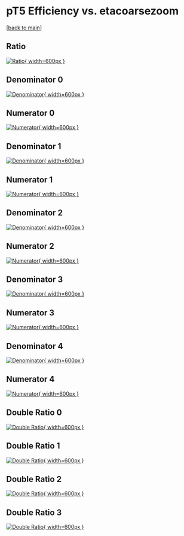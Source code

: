 # pT5 Efficiency vs. etacoarsezoom

[[back to main](./)]



## Ratio

[![Ratio](../mtv/var/pT5_vtr_321_1_eff_etacoarsezoom.png){ width=600px }](../mtv/var/pT5_vtr_321_1_eff_etacoarsezoom.pdf)

## Denominator 0

[![Denominator](../mtv/den/pT5_vtr_321_1_eff_etacoarsezoom_den0.png){ width=600px }](../mtv/den/pT5_vtr_321_1_eff_etacoarsezoom_den0.pdf)

## Numerator 0

[![Numerator](../mtv/num/pT5_vtr_321_1_eff_etacoarsezoom_num0.png){ width=600px }](../mtv/num/pT5_vtr_321_1_eff_etacoarsezoom_num0.pdf)

## Denominator 1

[![Denominator](../mtv/den/pT5_vtr_321_1_eff_etacoarsezoom_den1.png){ width=600px }](../mtv/den/pT5_vtr_321_1_eff_etacoarsezoom_den1.pdf)

## Numerator 1

[![Numerator](../mtv/num/pT5_vtr_321_1_eff_etacoarsezoom_num1.png){ width=600px }](../mtv/num/pT5_vtr_321_1_eff_etacoarsezoom_num1.pdf)

## Denominator 2

[![Denominator](../mtv/den/pT5_vtr_321_1_eff_etacoarsezoom_den2.png){ width=600px }](../mtv/den/pT5_vtr_321_1_eff_etacoarsezoom_den2.pdf)

## Numerator 2

[![Numerator](../mtv/num/pT5_vtr_321_1_eff_etacoarsezoom_num2.png){ width=600px }](../mtv/num/pT5_vtr_321_1_eff_etacoarsezoom_num2.pdf)

## Denominator 3

[![Denominator](../mtv/den/pT5_vtr_321_1_eff_etacoarsezoom_den3.png){ width=600px }](../mtv/den/pT5_vtr_321_1_eff_etacoarsezoom_den3.pdf)

## Numerator 3

[![Numerator](../mtv/num/pT5_vtr_321_1_eff_etacoarsezoom_num3.png){ width=600px }](../mtv/num/pT5_vtr_321_1_eff_etacoarsezoom_num3.pdf)

## Denominator 4

[![Denominator](../mtv/den/pT5_vtr_321_1_eff_etacoarsezoom_den4.png){ width=600px }](../mtv/den/pT5_vtr_321_1_eff_etacoarsezoom_den4.pdf)

## Numerator 4

[![Numerator](../mtv/num/pT5_vtr_321_1_eff_etacoarsezoom_num4.png){ width=600px }](../mtv/num/pT5_vtr_321_1_eff_etacoarsezoom_num4.pdf)

## Double Ratio 0

[![Double Ratio](../mtv/ratio/pT5_vtr_321_1_eff_etacoarsezoom_ratio0.png){ width=600px }](../mtv/ratio/pT5_vtr_321_1_eff_etacoarsezoom_ratio0.pdf)

## Double Ratio 1

[![Double Ratio](../mtv/ratio/pT5_vtr_321_1_eff_etacoarsezoom_ratio1.png){ width=600px }](../mtv/ratio/pT5_vtr_321_1_eff_etacoarsezoom_ratio1.pdf)

## Double Ratio 2

[![Double Ratio](../mtv/ratio/pT5_vtr_321_1_eff_etacoarsezoom_ratio2.png){ width=600px }](../mtv/ratio/pT5_vtr_321_1_eff_etacoarsezoom_ratio2.pdf)

## Double Ratio 3

[![Double Ratio](../mtv/ratio/pT5_vtr_321_1_eff_etacoarsezoom_ratio3.png){ width=600px }](../mtv/ratio/pT5_vtr_321_1_eff_etacoarsezoom_ratio3.pdf)

